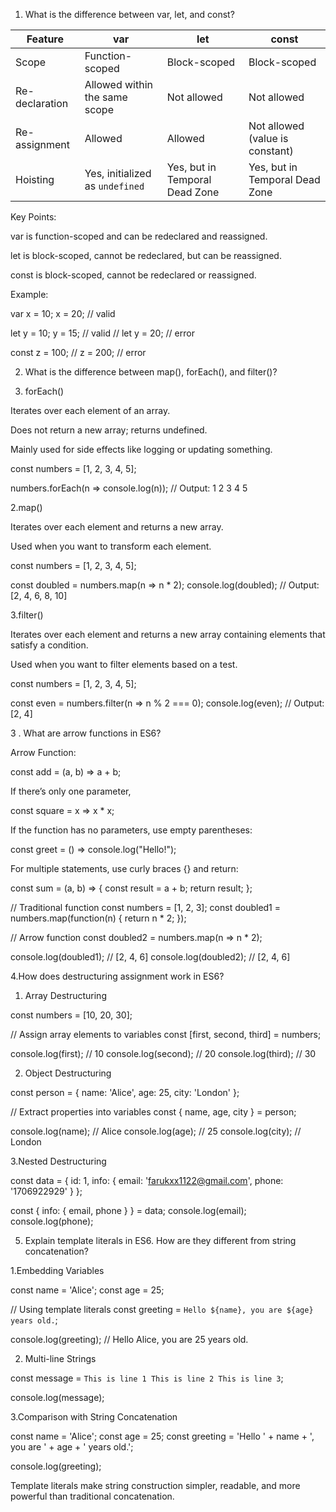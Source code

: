 1. What is the difference between var, let, and const?

| Feature        | var                             | let                            | const                           |
| -------------- | ------------------------------- | ------------------------------ | ------------------------------- |
| Scope          | Function-scoped                 | Block-scoped                   | Block-scoped                    |
| Re-declaration | Allowed within the same scope   | Not allowed                    | Not allowed                     |
| Re-assignment  | Allowed                         | Allowed                        | Not allowed (value is constant) |
| Hoisting       | Yes, initialized as `undefined` | Yes, but in Temporal Dead Zone | Yes, but in Temporal Dead Zone  |

Key Points:

var is function-scoped and can be redeclared and reassigned.

let is block-scoped, cannot be redeclared, but can be reassigned.

const is block-scoped, cannot be redeclared or reassigned.

Example:

var x = 10;
x = 20; // valid

let y = 10;
y = 15; // valid
// let y = 20; // error

const z = 100;
// z = 200; // error

2. What is the difference between map(), forEach(), and filter()?

1. forEach()

Iterates over each element of an array.

Does not return a new array; returns undefined.

Mainly used for side effects like logging or updating something.

const numbers = [1, 2, 3, 4, 5];

numbers.forEach(n => console.log(n));
// Output: 1 2 3 4 5

2.map()

Iterates over each element and returns a new array.

Used when you want to transform each element.

const numbers = [1, 2, 3, 4, 5];

const doubled = numbers.map(n => n \* 2);
console.log(doubled);
// Output: [2, 4, 6, 8, 10]

3.filter()

Iterates over each element and returns a new array containing elements that satisfy a condition.

Used when you want to filter elements based on a test.

const numbers = [1, 2, 3, 4, 5];

const even = numbers.filter(n => n % 2 === 0);
console.log(even);
// Output: [2, 4]

3 . What are arrow functions in ES6?

Arrow Function:

const add = (a, b) => a + b;

If there’s only one parameter,

const square = x => x \* x;

If the function has no parameters, use empty parentheses:

const greet = () => console.log("Hello!");

For multiple statements, use curly braces {} and return:

const sum = (a, b) => {
const result = a + b;
return result;
};

// Traditional function
const numbers = [1, 2, 3];
const doubled1 = numbers.map(function(n) {
return n \* 2;
});

// Arrow function
const doubled2 = numbers.map(n => n \* 2);

console.log(doubled1); // [2, 4, 6]
console.log(doubled2); // [2, 4, 6]

4.How does destructuring assignment work in ES6?

1. Array Destructuring

const numbers = [10, 20, 30];

// Assign array elements to variables
const [first, second, third] = numbers;

console.log(first); // 10
console.log(second); // 20
console.log(third); // 30

2. Object Destructuring

const person = {
name: 'Alice',
age: 25,
city: 'London'
};

// Extract properties into variables
const { name, age, city } = person;

console.log(name); // Alice
console.log(age); // 25
console.log(city); // London

3.Nested Destructuring

const data = {
id: 1,
info: {
email: 'farukxx1122@gmail.com',
phone: '1706922929'
}
};

const { info: { email, phone } } = data;
console.log(email);
console.log(phone);

5. Explain template literals in ES6. How are they different from string concatenation?

1.Embedding Variables

const name = 'Alice';
const age = 25;

// Using template literals
const greeting = `Hello ${name}, you are ${age} years old.`;

console.log(greeting); // Hello Alice, you are 25 years old.

2. Multi-line Strings

const message = `This is line 1
This is line 2
This is line 3`;

console.log(message);

3.Comparison with String Concatenation

const name = 'Alice';
const age = 25;
const greeting = 'Hello ' + name + ', you are ' + age + ' years old.';

console.log(greeting);

Template literals make string construction simpler, readable, and more powerful than traditional concatenation.
